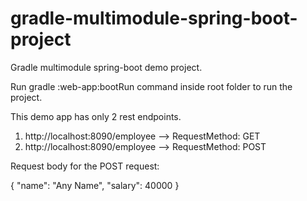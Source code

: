 # gradle-multimodule-spring-boot-project
Gradle multimodule spring-boot demo project.

Run gradle :web-app:bootRun command inside root folder to run the project.

This demo app has only 2 rest endpoints.
 
1. http://localhost:8090/employee  --> RequestMethod: GET
2. http://localhost:8090/employee  --> RequestMethod: POST

Request body for the POST request:

{
    "name": "Any Name",
    "salary": 40000
}
